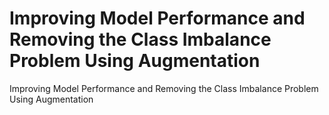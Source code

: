 # Improving Model Performance and Removing the Class Imbalance Problem Using Augmentation
Improving Model Performance and Removing the Class Imbalance Problem Using Augmentation
